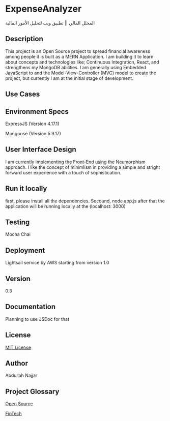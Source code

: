 # ExpenseAnalyzer
المحلل المالي || تطبيق ويب لتحليل الأمور المالية


## Description
This project is an Open Source project to spread financial awareness among people it is built as a MERN Application. I am building it to learn about concepts and technologies like; Continuous Integration, React, and strengthens my MongoDB abilities. I am generally using Embedded JavaScript to and the Model-View-Controller (MVC) model to create the project, but currently I am at the initial stage of development.

## Use Cases


## Environment Specs

ExpressJS (Version 4.17.1)

Mongoose (Version 5.9.17)


## User Interface Design
I am currently implementing the Front-End using the Neumorphism approach. I like the concept of minimlism in providing a simple and stright forward user experience with a touch of sophistication.

## Run it locally
first, please install all the dependencies.
Secound, node app.js
after that the application will be running locally at the (localhost: 3000)


## Testing
Mocha
Chai


## Deployment
Lightsail service by AWS starting from version 1.0

## Version
0.3

## Documentation
Planning to use JSDoc for that

## License
[MIT License](https://choosealicense.com/licenses/mit/)

## Author
Abdullah Najjar

## Project Glossary

[Open Source](https://opensource.com/resources/what-open-source)

[FinTech](https://en.wikipedia.org/wiki/Financial_technology)
